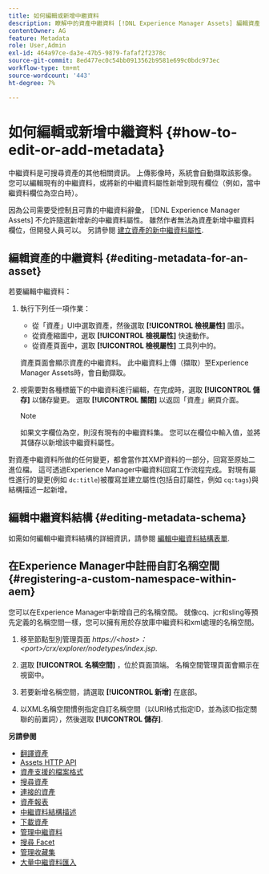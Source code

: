 ```yaml
---
title: 如何編輯或新增中繼資料
description: 瞭解中的資產中繼資料 [!DNL Experience Manager Assets] 編輯資產中繼資料的各種方式。
contentOwner: AG
feature: Metadata
role: User,Admin
exl-id: 464a97ce-da3e-47b5-9879-fafaf2f2378c
source-git-commit: 8ed477ec0c54bb0913562b9581e699c0bdc973ec
workflow-type: tm+mt
source-wordcount: '443'
ht-degree: 7%

---
```


# 如何編輯或新增中繼資料 {#how-to-edit-or-add-metadata}

中繼資料是可搜尋資產的其他相關資訊。 上傳影像時，系統會自動擷取該影像。 您可以編輯現有的中繼資料，或將新的中繼資料屬性新增到現有欄位（例如，當中繼資料欄位為空白時）。

因為公司需要受控制且可靠的中繼資料辭彙， [!DNL Experience Manager Assets] 不允許隨選新增新的中繼資料屬性。 雖然作者無法為資產新增中繼資料欄位，但開發人員可以。 另請參閱 [建立資產的新中繼資料屬性](meta-edit.md#editing-metadata-schema).

## 編輯資產的中繼資料 {#editing-metadata-for-an-asset}

若要編輯中繼資料：

1. 執行下列任一項作業：

   * 從「資產」UI中選取資產，然後選取 **[!UICONTROL 檢視屬性]** 圖示。
   * 從資產縮圖中，選取 **[!UICONTROL 檢視屬性]** 快速動作。
   * 從資產頁面中，選取 **[!UICONTROL 檢視屬性]** 工具列中的。

   資產頁面會顯示資產的中繼資料。 此中繼資料上傳（擷取）至Experience Manager Assets時，會自動擷取。

1. 視需要對各種標籤下的中繼資料進行編輯，在完成時，選取 **[!UICONTROL 儲存]** 以儲存變更。 選取 **[!UICONTROL 關閉]** 以返回「資產」網頁介面。

   >[!NOTE]
   >
   >如果文字欄位為空，則沒有現有的中繼資料集。 您可以在欄位中輸入值，並將其儲存以新增該中繼資料屬性。

對資產中繼資料所做的任何變更，都會當作其XMP資料的一部分，回寫至原始二進位檔。 這可透過Experience Manager中繼資料回寫工作流程完成。 對現有屬性進行的變更(例如 `dc:title`)被覆寫並建立屬性(包括自訂屬性，例如 `cq:tags`)與結構描述一起新增。

<!-- XMP write-back is supported and enabled for the platforms and file formats described in technical requirements. -->

## 編輯中繼資料結構 {#editing-metadata-schema}

如需如何編輯中繼資料結構的詳細資訊，請參閱 [編輯中繼資料結構表單](metadata-schemas.md#edit-metadata-schema-forms).

## 在Experience Manager中註冊自訂名稱空間 {#registering-a-custom-namespace-within-aem}

您可以在Experience Manager中新增自己的名稱空間。 就像cq、jcr和sling等預先定義的名稱空間一樣，您可以擁有用於存放庫中繼資料和xml處理的名稱空間。

1. 移至節點型別管理頁面 *https://&lt;host>：&lt;port>/crx/explorer/nodetypes/index.jsp*.
1. 選取 **[!UICONTROL 名稱空間]** ，位於頁面頂端。 名稱空間管理頁面會顯示在視窗中。

1. 若要新增名稱空間，請選取 **[!UICONTROL 新增]** 在底部。
1. 以XML名稱空間慣例指定自訂名稱空間（以URI格式指定ID，並為該ID指定關聯的前置詞），然後選取 **[!UICONTROL 儲存]**.

**另請參閱**

* [翻譯資產](translate-assets.md)
* [Assets HTTP API](mac-api-assets.md)
* [資產支援的檔案格式](file-format-support.md)
* [搜尋資產](search-assets.md)
* [連接的資產](use-assets-across-connected-assets-instances.md)
* [資產報表](asset-reports.md)
* [中繼資料結構描述](metadata-schemas.md)
* [下載資產](download-assets-from-aem.md)
* [管理中繼資料](manage-metadata.md)
* [搜尋 Facet](search-facets.md)
* [管理收藏集](manage-collections.md)
* [大量中繼資料匯入](metadata-import-export.md)
